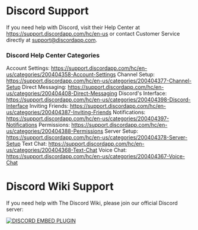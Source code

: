 <!-- TITLE: Support -->

# Discord Support
If you need help with Discord, visit their Help Center at https://support.discordapp.com/hc/en-us or contact Customer Service directly at support@discordapp.com.

### Discord Help Center Categories
Account Settings: https://support.discordapp.com/hc/en-us/categories/200404358-Account-Settings
Channel Setup: https://support.discordapp.com/hc/en-us/categories/200404377-Channel-Setup
Direct Messaging: https://support.discordapp.com/hc/en-us/categories/200404408-Direct-Messaging
Discord's Interface: https://support.discordapp.com/hc/en-us/categories/200404398-Discord-Interface
Inviting Friends: https://support.discordapp.com/hc/en-us/categories/200404387-Inviting-Friends
Notifications: https://support.discordapp.com/hc/en-us/categories/200404397-Notifications
Permissions: https://support.discordapp.com/hc/en-us/categories/200404388-Permissions
Server Setup: https://support.discordapp.com/hc/en-us/categories/200404378-Server-Setup
Text Chat: https://support.discordapp.com/hc/en-us/categories/200404368-Text-Chat
Voice Chat: https://support.discordapp.com/hc/en-us/categories/200404367-Voice-Chat
# Discord Wiki Support
If you need help with The Discord Wiki, please join our official Discord server:

<a href="https://discord.gg/ZRJ9Ghh">![DISCORD EMBED PLUGIN](https://discordapp.com/api/guilds/268800390961561601/widget.png?style=banner2)</a>